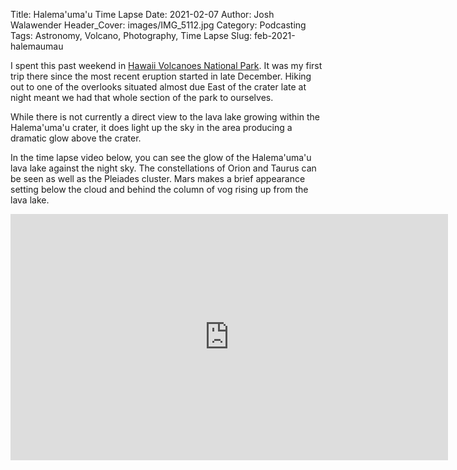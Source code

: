 Title: Halema'uma'u Time Lapse
Date: 2021-02-07
Author: Josh Walawender
Header_Cover: images/IMG_5112.jpg
Category: Podcasting
Tags: Astronomy, Volcano, Photography, Time Lapse
Slug: feb-2021-halemaumau

I spent this past weekend in [Hawaii Volcanoes National Park](https://www.nps.gov/havo/index.htm).  It was my first trip there since the most recent eruption started in late December.  Hiking out to one of the overlooks situated almost due East of the crater late at night meant we had that whole section of the park to ourselves.

While there is not currently a direct view to the lava lake growing within the Halema'uma'u crater, it does light up the sky in the area producing a dramatic glow above the crater.

In the time lapse video below, you can see the glow of the Halema'uma'u lava lake against the night sky.  The constellations of Orion and Taurus can be seen as well as the Pleiades cluster.  Mars makes a brief appearance setting below the cloud and behind the column of vog rising up from the lava lake.

<iframe width="700" height="394" src="https://www.youtube.com/embed/-FwMzIJLW0c" frameborder="0" allow="accelerometer; autoplay; clipboard-write; encrypted-media; gyroscope; picture-in-picture" allowfullscreen></iframe>
